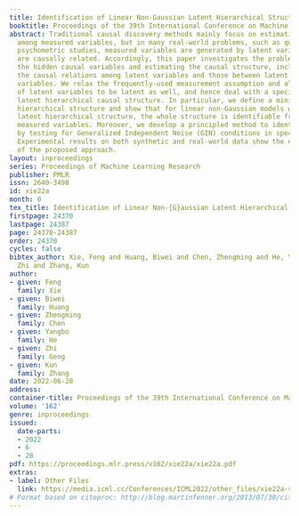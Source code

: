 ```yaml
---
title: Identification of Linear Non-Gaussian Latent Hierarchical Structure
booktitle: Proceedings of the 39th International Conference on Machine Learning
abstract: Traditional causal discovery methods mainly focus on estimating causal relations
  among measured variables, but in many real-world problems, such as questionnaire-based
  psychometric studies, measured variables are generated by latent variables that
  are causally related. Accordingly, this paper investigates the problem of discovering
  the hidden causal variables and estimating the causal structure, including both
  the causal relations among latent variables and those between latent and measured
  variables. We relax the frequently-used measurement assumption and allow the children
  of latent variables to be latent as well, and hence deal with a specific type of
  latent hierarchical causal structure. In particular, we define a minimal latent
  hierarchical structure and show that for linear non-Gaussian models with the minimal
  latent hierarchical structure, the whole structure is identifiable from only the
  measured variables. Moreover, we develop a principled method to identify the structure
  by testing for Generalized Independent Noise (GIN) conditions in specific ways.
  Experimental results on both synthetic and real-world data show the effectiveness
  of the proposed approach.
layout: inproceedings
series: Proceedings of Machine Learning Research
publisher: PMLR
issn: 2640-3498
id: xie22a
month: 0
tex_title: Identification of Linear Non-{G}aussian Latent Hierarchical Structure
firstpage: 24370
lastpage: 24387
page: 24370-24387
order: 24370
cycles: false
bibtex_author: Xie, Feng and Huang, Biwei and Chen, Zhengming and He, Yangbo and Geng,
  Zhi and Zhang, Kun
author:
- given: Feng
  family: Xie
- given: Biwei
  family: Huang
- given: Zhengming
  family: Chen
- given: Yangbo
  family: He
- given: Zhi
  family: Geng
- given: Kun
  family: Zhang
date: 2022-06-28
address:
container-title: Proceedings of the 39th International Conference on Machine Learning
volume: '162'
genre: inproceedings
issued:
  date-parts:
  - 2022
  - 6
  - 28
pdf: https://proceedings.mlr.press/v162/xie22a/xie22a.pdf
extras:
- label: Other Files
  link: https://media.icml.cc/Conferences/ICML2022/other_files/xie22a-supp.zip
# Format based on citeproc: http://blog.martinfenner.org/2013/07/30/citeproc-yaml-for-bibliographies/
---
```

